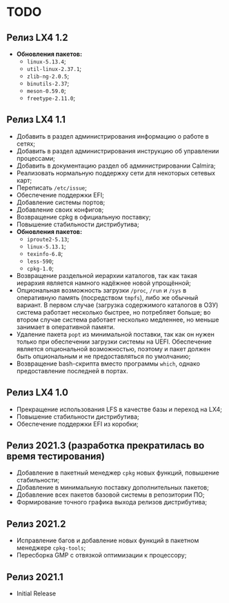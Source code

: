 # TODO

## Релиз LX4 1.2
* **Обновления пакетов:**
  * `linux-5.13.4`;
  * `util-linux-2.37.1`;
  * `zlib-ng-2.0.5`;
  * `binutils-2.37`;
  * `meson-0.59.0`;
  * `freetype-2.11.0`;

## Релиз LX4 1.1
* Добавить в раздел администрирования информацию о работе в сетях;
* Добавить в раздел администрирования инструкцию об управлении процессами;
* Добавить в документацию раздел об администрировании Calmira;
* Реализовать нормальную поддержку сети для некоторых сетевых карт;
* Переписать `/etc/issue`;
* Обеспечение поддержки EFI;
* Добавление системы портов;
* Добавление своих конфигов;
* Возвращение cpkg в официальную поставку;
* Повышение стабильности дистрибутива;
* **Обновления пакетов:**
  * `iproute2-5.13`;
  * `linux-5.13.1`;
  * `texinfo-6.8`;
  * `less-590`;
  * `cpkg-1.0`;
* Возвращение раздельной иерархии каталогов, так как такая иерархия является намного надёжнее новой упрощённой;
* Опциональная возможность загрузки `/proc`, `/run` и `/sys` в оперативную память (посредством `tmpfs`), либо же обычный вариант. В первом случае (загрузка содержимого каталогов в ОЗУ) система работает несколько быстрее, но потребляет больше; во втором случае система работает несколько медленнее, но меньше занимает в оперативной памяти.
* Удаление пакета `popt` из минимальной поставки, так как он нужен только при обеспечении загрузки системы на UEFI. Обеспечение является опциональной возможностью, поэтому и пакет должен быть опциональным и не предоставляться по умолчанию;
* Возвращение bash-скрипта вместо программы `which`, однако предоставление последней в портах.

## Релиз LX4 1.0
* Прекращение использования LFS в качестве базы и переход на LX4;
* Повышение стабильности дистрибутива;
* Обеспечение поддержки EFI из коробки;

## Релиз 2021.3 (разработка прекратилась во время тестирования)
* Добавление в пакетный менеджер `cpkg` новых функций, повышение стабильности;
* Добавление в минимальную поставку дополнительных пакетов;
* Добавление всех пакетов базовой системы в репозитории ПО;
* Формирование точного графика выхода релизов дистрибутива;

## Релиз 2021.2
* Исправление багов и добавление новых функций в пакетном менеджере `cpkg-tools`;
* Пересборка GMP с отвязкой оптимизации к процессору;

## Релиз 2021.1
* Initial Release
